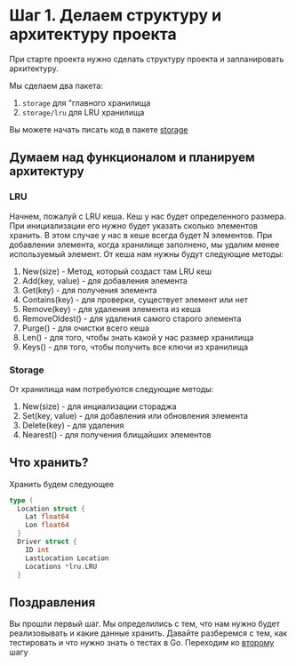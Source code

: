 # Шаг 1. Делаем структуру и архитектуру проекта

При старте проекта нужно сделать структуру проекта и запланировать архитектуру.

Мы сделаем два пакета:

1. `storage` для "главного хранилища
2. `storage/lru` для LRU хранилища

Вы можете начать писать код в пакете  [storage](./storage)

## Думаем над функционалом и планируем архитектуру
### LRU
Начнем, пожалуй с LRU кеша. Кеш у нас будет определенного размера. При инициализации его нужно будет указать сколько элементов хранить. В этом случае у нас в кеше всегда будет N элементов. При добавлении элемента, когда хранилище заполнено, мы удалим менее используемый элемент. От кеша нам нужны будут следующие методы:

1. New(size) - Метод, который создаст там LRU кеш
2. Add(key, value) - для добавления элемента 
3. Get(key) - для получения элемента
4. Contains(key) - для проверки, существует элемент или нет
5. Remove(key) - для удаления элемента из кеша
6. RemoveOldest() - для удаления самого старого элемента
7. Purge() - для очистки всего кеша
8. Len() - для того, чтобы знать какой у нас размер хранилища
9. Keys() - для того, чтобы получить все ключи из хранилища

### Storage

От хранилища нам потребуются следующие методы:

1. New(size) - для инциализации стораджа
2. Set(key, value) - для добавления или обновления элемента
3. Delete(key) - для удаления 
4. Nearest() - для получения блищайших элементов

## Что хранить?
Хранить будем следующее
```Go
type (
  Location struct {
    Lat float64
    Lon float64
  }
  Driver struct {
    ID int 
    LastLocation Location
    Locations *lru.LRU
  }
```

## Поздравления
Вы прошли первый шаг. Мы определились с тем, что нам нужно будет реализовывать и какие данные хранить. Давайте разберемся с тем, как тестировать и что нужно знать о тестах в Go.
Переходим ко [второму](../step02/README.md) шагу
